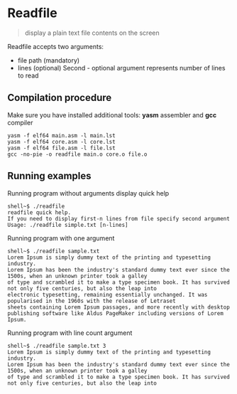 # Readfile
> display a plain text file contents on the screen

Readfile accepts two arguments:
* file path (mandatory)
* lines (optional)
Second - optional argument represents number of lines to read
## Compilation procedure
Make sure you have installed additional tools: **yasm** assembler and **gcc** compiler
```
yasm -f elf64 main.asm -l main.lst
yasm -f elf64 core.asm -l core.lst
yasm -f elf64 file.asm -l file.lst
gcc -no-pie -o readfile main.o core.o file.o
```
## Running examples
Running program without arguments display quick help
```
shell~$ ./readfile 
readfile quick help.
If you need to display first-n lines from file specify second argument
Usage: ./readfile simple.txt [n-lines]
```
Running program with one argument
```
shell~$ ./readfile sample.txt 
Lorem Ipsum is simply dummy text of the printing and typesetting industry. 
Lorem Ipsum has been the industry's standard dummy text ever since the 1500s, when an unknown printer took a galley 
of type and scrambled it to make a type specimen book. It has survived not only five centuries, but also the leap into 
electronic typesetting, remaining essentially unchanged. It was popularised in the 1960s with the release of Letraset 
sheets containing Lorem Ipsum passages, and more recently with desktop publishing software like Aldus PageMaker including versions of Lorem Ipsum.
```
Running program with line count argument
```
shell~$ ./readfile sample.txt 3
Lorem Ipsum is simply dummy text of the printing and typesetting industry. 
Lorem Ipsum has been the industry's standard dummy text ever since the 1500s, when an unknown printer took a galley 
of type and scrambled it to make a type specimen book. It has survived not only five centuries, but also the leap into 
```